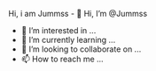 Hi, i am Jummss - 👋 Hi, I’m @Jummss
- 👀 I’m interested in ...
- 🌱 I’m currently learning ...
- 💞️ I’m looking to collaborate on ...
- 📫 How to reach me ...

<!---
Jummss/Jummss is a ✨ special ✨ repository because its `README.md` (this file) appears on your GitHub profile.
You can click the Preview link to take a look at your changes.
--->
